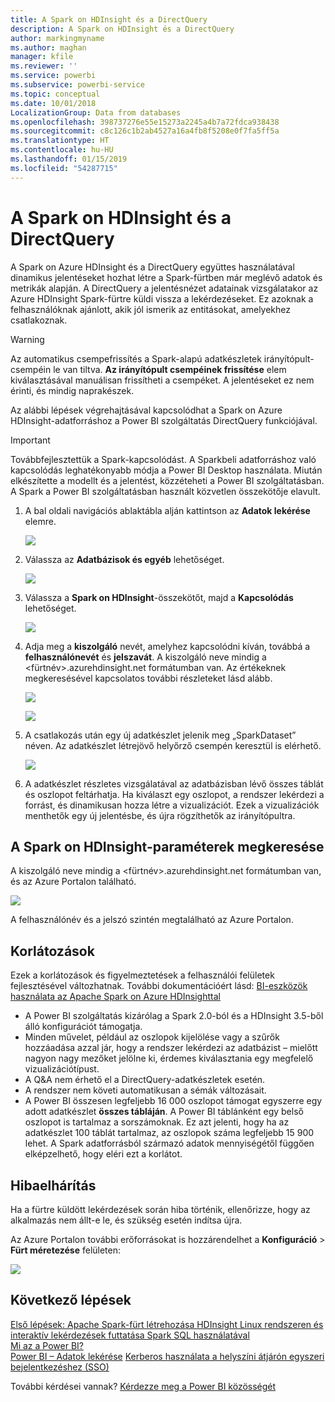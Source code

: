 ```yaml
---
title: A Spark on HDInsight és a DirectQuery
description: A Spark on HDInsight és a DirectQuery
author: markingmyname
ms.author: maghan
manager: kfile
ms.reviewer: ''
ms.service: powerbi
ms.subservice: powerbi-service
ms.topic: conceptual
ms.date: 10/01/2018
LocalizationGroup: Data from databases
ms.openlocfilehash: 398737276e55e15273a2245a4b7a72fdca938438
ms.sourcegitcommit: c8c126c1b2ab4527a16a4fb8f5208e0f7fa5ff5a
ms.translationtype: HT
ms.contentlocale: hu-HU
ms.lasthandoff: 01/15/2019
ms.locfileid: "54287715"
---
```

# <a name="spark-on-hdinsight-with-directquery"></a>A Spark on HDInsight és a DirectQuery

A Spark on Azure HDInsight és a DirectQuery együttes használatával dinamikus jelentéseket hozhat létre a Spark-fürtben már meglévő adatok és metrikák alapján. A DirectQuery a jelentésnézet adatainak vizsgálatakor az Azure HDInsight Spark-fürtre küldi vissza a lekérdezéseket. Ez azoknak a felhasználóknak ajánlott, akik jól ismerik az entitásokat, amelyekhez csatlakoznak.

> [!WARNING]
> Az automatikus csempefrissítés a Spark-alapú adatkészletek irányítópult-csempéin le van tiltva. **Az irányítópult csempéinek frissítése** elem kiválasztásával manuálisan frissítheti a csempéket. A jelentéseket ez nem érinti, és mindig naprakészek. 

Az alábbi lépések végrehajtásával kapcsolódhat a Spark on Azure HDInsight-adatforráshoz a Power BI szolgáltatás DirectQuery funkciójával.

> [!Important]
> Továbbfejlesztettük a Spark-kapcsolódást.  A Sparkbeli adatforráshoz való kapcsolódás leghatékonyabb módja a Power BI Desktop használata.  Miután elkészítette a modellt és a jelentést, közzéteheti a Power BI szolgáltatásban.  A Spark a Power BI szolgáltatásban használt közvetlen összekötője elavult.

1. A bal oldali navigációs ablaktábla alján kattintson az **Adatok lekérése** elemre.

     ![](media/spark-on-hdinsight-with-direct-connect/spark-getdata.png)
2. Válassza az **Adatbázisok és egyéb** lehetőséget.

     ![](media/spark-on-hdinsight-with-direct-connect/spark-getdata-databases.png)
3. Válassza a **Spark on HDInsight**-összekötőt, majd a **Kapcsolódás** lehetőséget.

     ![](media/spark-on-hdinsight-with-direct-connect/spark-getdata-databases-connect.png)
4. Adja meg a **kiszolgáló** nevét, amelyhez kapcsolódni kíván, továbbá a **felhasználónevét** és **jelszavát**. A kiszolgáló neve mindig a \<fürtnév\>.azurehdinsight.net formátumban van. Az értékeknek megkeresésével kapcsolatos további részleteket lásd alább.

     ![](media/spark-on-hdinsight-with-direct-connect/spark-server-name.png)

     ![](media/spark-on-hdinsight-with-direct-connect/spark-username.png)
5. A csatlakozás után egy új adatkészlet jelenik meg „SparkDataset” néven. Az adatkészlet létrejövő helyőrző csempén keresztül is elérhető.

     ![](media/spark-on-hdinsight-with-direct-connect/spark-dataset.png)
6. A adatkészlet részletes vizsgálatával az adatbázisban lévő összes táblát és oszlopot feltárhatja. Ha kiválaszt egy oszlopot, a rendszer lekérdezi a forrást, és dinamikusan hozza létre a vizualizációt. Ezek a vizualizációk menthetők egy új jelentésbe, és újra rögzíthetők az irányítópultra.

## <a name="finding-your-spark-on-hdinsight-parameters"></a>A Spark on HDInsight-paraméterek megkeresése

A kiszolgáló neve mindig a \<fürtnév\>.azurehdinsight.net formátumban van, és az Azure Portalon található.

![](media/spark-on-hdinsight-with-direct-connect/spark-server-name-parameter.png)

A felhasználónév és a jelszó szintén megtalálható az Azure Portalon.

## <a name="limitations"></a>Korlátozások

Ezek a korlátozások és figyelmeztetések a felhasználói felületek fejlesztésével változhatnak. További dokumentációért lásd: [BI-eszközök használata az Apache Spark on Azure HDInsighttal](/azure/hdinsight/spark/apache-spark-use-bi-tools/)

* A Power BI szolgáltatás kizárólag a Spark 2.0-ból és a HDInsight 3.5-ből álló konfigurációt támogatja.
* Minden művelet, például az oszlopok kijelölése vagy a szűrők hozzáadása azzal jár, hogy a rendszer lekérdezi az adatbázist – mielőtt nagyon nagy mezőket jelölne ki, érdemes kiválasztania egy megfelelő vizualizációtípust.
* A Q&A nem érhető el a DirectQuery-adatkészletek esetén.
* A rendszer nem követi automatikusan a sémák változásait.
* A Power BI összesen legfeljebb 16 000 oszlopot támogat egyszerre egy adott adatkészlet **összes tábláján**. A Power BI táblánként egy belső oszlopot is tartalmaz a sorszámoknak. Ez azt jelenti, hogy ha az adatkészlet 100 táblát tartalmaz, az oszlopok száma legfeljebb 15 900 lehet. A Spark adatforrásból származó adatok mennyiségétől függően elképzelhető, hogy eléri ezt a korlátot.

## <a name="troubleshooting"></a>Hibaelhárítás

Ha a fürtre küldött lekérdezések során hiba történik, ellenőrizze, hogy az alkalmazás nem állt-e le, és szükség esetén indítsa újra.

Az Azure Portalon további erőforrásokat is hozzárendelhet a **Konfiguráció** > **Fürt méretezése** felületen:

![](media/spark-on-hdinsight-with-direct-connect/spark-scale.png)

## <a name="next-steps"></a>Következő lépések

[Első lépések: Apache Spark-fürt létrehozása HDInsight Linux rendszeren és interaktív lekérdezések futtatása Spark SQL használatával](/azure/hdinsight/spark/apache-spark-jupyter-spark-sql/)  
[Mi az a Power BI?](power-bi-overview.md)  
[Power BI – Adatok lekérése](service-get-data.md)
[Kerberos használata a helyszíni átjárón egyszeri bejelentkezéshez (SSO)](service-gateway-sso-kerberos.md)

További kérdései vannak? [Kérdezze meg a Power BI közösségét](http://community.powerbi.com/)